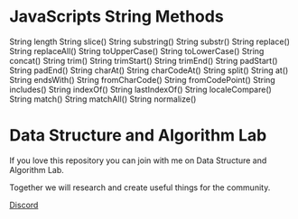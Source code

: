 # JavaScripts String Methods
String length
String slice()
String substring()
String substr()
String replace()
String replaceAll()
String toUpperCase()
String toLowerCase()
String concat()
String trim()
String trimStart()
String trimEnd()
String padStart()
String padEnd()
String charAt()
String charCodeAt()
String split()
String at()
String endsWith()
String fromCharCode()
String fromCodePoint()
String includes()
String indexOf()
String lastIndexOf()
String localeCompare()
String match()
String matchAll()
String normalize()
# Data Structure and Algorithm Lab
If you love this repository you can join with me on Data Structure and Algorithm Lab.

Together we will research and create useful things for the community.

[Discord](https://discord.gg/N8CrS3Ccsp)